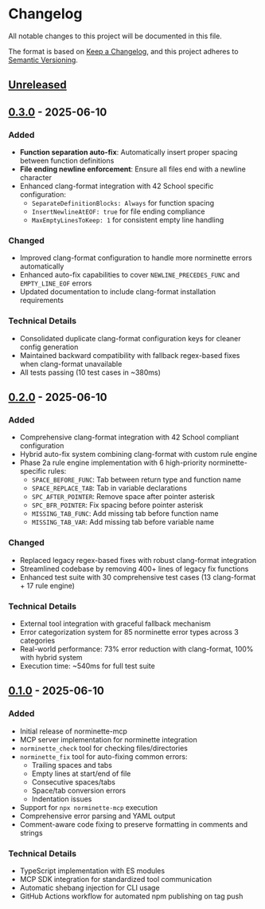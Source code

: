 # Changelog

All notable changes to this project will be documented in this file.

The format is based on [Keep a Changelog](https://keepachangelog.com/en/1.0.0/),
and this project adheres to [Semantic Versioning](https://semver.org/spec/v2.0.0.html).

## [Unreleased]

## [0.3.0] - 2025-06-10

### Added
- **Function separation auto-fix**: Automatically insert proper spacing between function definitions
- **File ending newline enforcement**: Ensure all files end with a newline character
- Enhanced clang-format integration with 42 School specific configuration:
  - `SeparateDefinitionBlocks: Always` for function spacing
  - `InsertNewlineAtEOF: true` for file ending compliance
  - `MaxEmptyLinesToKeep: 1` for consistent empty line handling

### Changed
- Improved clang-format configuration to handle more norminette errors automatically
- Enhanced auto-fix capabilities to cover `NEWLINE_PRECEDES_FUNC` and `EMPTY_LINE_EOF` errors
- Updated documentation to include clang-format installation requirements

### Technical Details
- Consolidated duplicate clang-format configuration keys for cleaner config generation
- Maintained backward compatibility with fallback regex-based fixes when clang-format unavailable
- All tests passing (10 test cases in ~380ms)

## [0.2.0] - 2025-06-10

### Added
- Comprehensive clang-format integration with 42 School compliant configuration
- Hybrid auto-fix system combining clang-format with custom rule engine
- Phase 2a rule engine implementation with 6 high-priority norminette-specific rules:
  - `SPACE_BEFORE_FUNC`: Tab between return type and function name
  - `SPACE_REPLACE_TAB`: Tab in variable declarations
  - `SPC_AFTER_POINTER`: Remove space after pointer asterisk
  - `SPC_BFR_POINTER`: Fix spacing before pointer asterisk
  - `MISSING_TAB_FUNC`: Add missing tab before function name
  - `MISSING_TAB_VAR`: Add missing tab before variable name

### Changed
- Replaced legacy regex-based fixes with robust clang-format integration
- Streamlined codebase by removing 400+ lines of legacy fix functions
- Enhanced test suite with 30 comprehensive test cases (13 clang-format + 17 rule engine)

### Technical Details
- External tool integration with graceful fallback mechanism
- Error categorization system for 85 norminette error types across 3 categories
- Real-world performance: 73% error reduction with clang-format, 100% with hybrid system
- Execution time: ~540ms for full test suite

## [0.1.0] - 2025-06-10

### Added
- Initial release of norminette-mcp
- MCP server implementation for norminette integration
- `norminette_check` tool for checking files/directories
- `norminette_fix` tool for auto-fixing common errors:
  - Trailing spaces and tabs
  - Empty lines at start/end of file
  - Consecutive spaces/tabs
  - Space/tab conversion errors
  - Indentation issues
- Support for `npx norminette-mcp` execution
- Comprehensive error parsing and YAML output
- Comment-aware code fixing to preserve formatting in comments and strings

### Technical Details
- TypeScript implementation with ES modules
- MCP SDK integration for standardized tool communication
- Automatic shebang injection for CLI usage
- GitHub Actions workflow for automated npm publishing on tag push

[Unreleased]: https://github.com/smatsuodev/norminette-mcp/compare/v0.3.0...HEAD
[0.3.0]: https://github.com/smatsuodev/norminette-mcp/compare/v0.2.0...v0.3.0
[0.2.0]: https://github.com/smatsuodev/norminette-mcp/compare/v0.1.0...v0.2.0
[0.1.0]: https://github.com/smatsuodev/norminette-mcp/releases/tag/v0.1.0